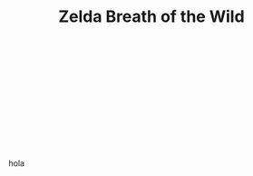 <div align="center" style="padding-bottom: 200px;">

# Zelda Breath of the Wild

[//]: # "repo main details  -------------------------------------------------------------------------------------------"

</div>

hola

